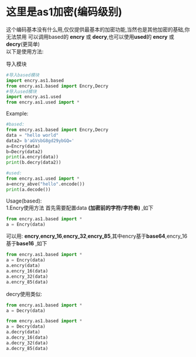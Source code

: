 # 这里是as1加密(编码级别)
这个编码基本没有什么用,仅仅提供最基本的加密功能,当然也是其他加密的基础,你无法禁用
可以调用based的 **encry** 或 **decry**,也可以使用**used**的 **encry** 或 **decry**(更简单)
<br/> 以下是使用方法:

导入模块
```python
#导入based模块
import encry.as1.based
from encry.as1.based import Encry,Decry
#导入used模块
import encry.as1.used
from encry.as1.used import *
```

Example:

```python
#based:
from encry.as1.based import Encry,Decry
data = "hello world"
data2= b'aGVsbG8gd29ybGQ='
a=Encry(data)
b=Decry(data2)
print(a.encry(data))
print(b.decry(data2))
```

```python
#used:
from encry.as1.used import *
a=encry_abve("hello".encode())
print(a.decode())
```
Usage(based):<br/>
1.Encry使用方法
首先需要配置data **(加密前的字符/字符串)** ,如下
```python
from encry.as1.based import *
a = Encry(data)
```
可以用: **encry**,**encry_16**,**encry_32**,**encry_85**,其中encry基于**base64**,encry_16基于**base16**
,如下
```python
from encry.as1.based import *
a = Encry(data)
a.encry(data)
a.encry_16(data)
a.encry_32(data)
a.encry_85(data)
```
decry使用类似:
```python
from encry.as1.based import *
a = Decry(data)
```

```python
from encry.as1.based import *
a = Decry(data)
a.decry(data)
a.decry_16(data)
a.decry_32(data)
a.decry_85(data)
```